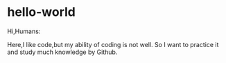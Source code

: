 # hello-world
Hi,Humans:

Here,I like code,but my ability of coding is not well.
So I want to practice it and study much knowledge by Github.
